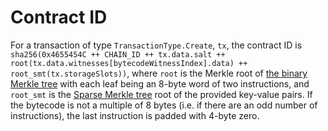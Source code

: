 # Contract ID

For a transaction of type `TransactionType.Create`, `tx`, the contract ID is `sha256(0x4655454C ++ CHAIN_ID ++ tx.data.salt ++ root(tx.data.witnesses[bytecodeWitnessIndex].data) ++ root_smt(tx.storageSlots))`, where `root` is the Merkle root of [the binary Merkle tree](../cryptographic_primitives.md#binary-merkle-tree) with each leaf being an 8-byte word of two instructions, and `root_smt` is the [Sparse Merkle tree](../cryptographic_primitives.md#sparse-merkle-tree) root of the provided key-value pairs. If the bytecode is not a multiple of 8 bytes (i.e. if there are an odd number of instructions), the last instruction is padded with 4-byte zero.
